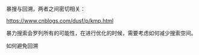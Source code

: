 暴搜与回溯，两者之间密切相关：

https://www.cnblogs.com/dusf/p/kmp.html

暴力搜索会罗列所有的可能性，在进行优化的时候，需要考虑如何减少搜索空间。

如何避免回溯